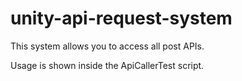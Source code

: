 # unity-api-request-system
This system allows you to access all post APIs.

Usage is shown inside the ApiCallerTest script.

